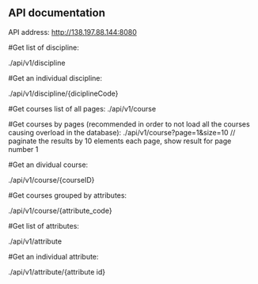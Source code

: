 ## API documentation

API address: http://138.197.88.144:8080


#Get list of discipline:

./api/v1/discipline

#Get an individual discipline:

./api/v1/discipline/{diciplineCode}

#Get courses list of all pages:
./api/v1/course

#Get courses by pages (recommended in order to not load all the courses causing overload in the database):
./api/v1/course?page=1&size=10 // paginate the results by 10 elements each page, show result for page number 1

#Get an dividual course:

./api/v1/course/{courseID}

#Get courses grouped by attributes:

./api/v1/course/{attribute_code}

#Get list of attributes:

./api/v1/attribute

#Get an individual attribute:

./api/v1/attribute/{attribute id}